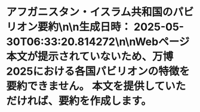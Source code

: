 # アフガニスタン・イスラム共和国のパビリオン要約\n\n**生成日時：** 2025-05-30T06:33:20.814272\n\nWebページ本文が提示されていないため、万博2025における各国パビリオンの特徴を要約できません。  本文を提供していただければ、要約を作成します。